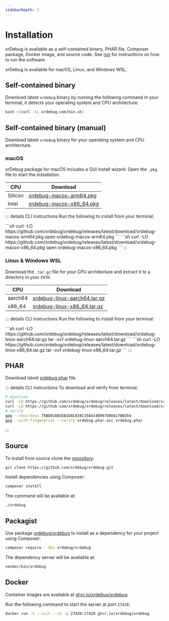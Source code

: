```yaml
---
sidebarDepth: 2
---
```


# Installation

xrDebug is available as a self-contained binary, PHAR file, Composer package, Docker image, and source code. See [run](../run/README.md) for instructions on how to run the software.

xrDebug is available for macOS, Linux, and Windows WSL.

## Self-contained binary <Badge text="recommended"/>

Download latest `xrdebug` binary by running the following command in your terminal, it detects your operating system and CPU architecture:

```sh
bash <(curl -sL xrdebug.com/bin.sh)
```

## Self-contained binary (manual)

Download latest `xrdebug` binary for your operating system and CPU architecture.

### macOS

xrDebug package for macOS includes a GUI install wizard. Open the `.pkg` file to start the installation.

| CPU     | Download                                                                                                         |
| ------- | ---------------------------------------------------------------------------------------------------------------- |
| Silicon | [xrdebug-macos-arm64.pkg](https://github.com/xrdebug/xrdebug/releases/latest/download/xrdebug-macos-arm64.pkg)   |
| Intel   | [xrdebug-macos-x86_64.pkg](https://github.com/xrdebug/xrdebug/releases/latest/download/xrdebug-macos-x86_64.pkg) |

::: details CLI instructions
Run the following to install from your terminal:

<code-group>
<code-block title="Silicon">
```sh
curl -LO https://github.com/xrdebug/xrdebug/releases/latest/download/xrdebug-macos-arm64.pkg
open xrdebug-macos-arm64.pkg
```
</code-block>

<code-block title="Intel">
```sh
curl -LO https://github.com/xrdebug/xrdebug/releases/latest/download/xrdebug-macos-x86_64.pkg
open xrdebug-macos-x86_64.pkg
```
</code-block>
</code-group>
:::

### Linux & Windows WSL

Download the `.tar.gz` file for your CPU architecture and extract it to a directory in your `PATH`.

| CPU     | Download                                                                                                                 |
| ------- | ------------------------------------------------------------------------------------------------------------------------ |
| aarch64 | [xrdebug-linux-aarch64.tar.gz](https://github.com/xrdebug/xrdebug/releases/latest/download/xrdebug-linux-aarch64.tar.gz) |
| x86_64  | [xrdebug-linux-x86_64.tar.gz](https://github.com/xrdebug/xrdebug/releases/latest/download/xrdebug-linux-x86_64.tar.gz)   |

::: details CLI instructions
Run the following to install from your terminal:

<code-group>
<code-block title="aarch64">
```sh
curl -LO https://github.com/xrdebug/xrdebug/releases/latest/download/xrdebug-linux-aarch64.tar.gz
tar -xvf xrdebug-linux-aarch64.tar.gz
```
</code-block>

<code-block title="x86_64">
```sh
curl -LO https://github.com/xrdebug/xrdebug/releases/latest/download/xrdebug-linux-x86_64.tar.gz
tar -xvf xrdebug-linux-x86_64.tar.gz
```
</code-block>
</code-group>
:::

## PHAR

Download latest [xrdebug.phar](https://github.com/xrdebug/xrdebug/releases/latest/download/xrdebug.phar) file.

::: details CLI instructions
To download and verify from terminal:

```sh
# download
curl -LO https://github.com/xrdebug/xrdebug/releases/latest/download/xrdebug.phar
curl -LO https://github.com/xrdebug/xrdebug/releases/latest/download/xrdebug.phar.asc
# verify
gpg --recv-keys 75BD018B5EB1DAC838C358414B997D0D617BB354
gpg --with-fingerprint --verify xrdebug.phar.asc xrdebug.phar
```

:::

## Source

To install from source clone the [repository](https://github.com/xrdebug/xrdebug):

```sh
git clone https://github.com/xrdebug/xrdebug.git
```

Install dependencies using Composer:

```sh
composer install
```

The command will be available at:

```sh
./xrdebug
```

## Packagist

Use package [xrdebug/xrdebug](https://packagist.org/packages/xrdebug/xrdebug) to install as a dependency for your project using Composer:

```sh
composer require --dev xrdebug/xrdebug
```

The dependency server will be available at:

```sh
vendor/bin/xrdebug
```

## Docker

Container images are available at [ghcr.io/xrdebug/xrdebug](https://github.com/xrdebug/xrdebug/pkgs/container/xrdebug).

Run the following command to start the server at port `27420`:

```sh
docker run -t --init --rm -p 27420:27420 ghcr.io/xrdebug/xrdebug
```
